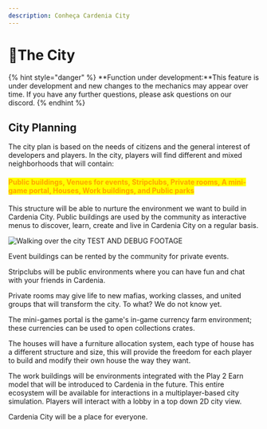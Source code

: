 ```yaml
---
description: Conheça Cardenia City
---
```


# 🌃The City

{% hint style="danger" %}
\*\*Function under development:\*\*This feature is under development and new changes to the mechanics may appear over time. If you have any further questions, please ask questions on our discord.
{% endhint %}

## City Planning

The city plan is based on the needs of citizens and the general interest of developers and players. In the city, players will find different and mixed neighborhoods that will contain:

#### <mark style="color:orange;">**Public buildings, Venues for events, Stripclubs, Private rooms, A mini-game portal, Houses, Work buildings, and Public parks**</mark>

This structure will be able to nurture the environment we want to build in Cardenia City. Public buildings are used by the community as interactive menus to discover, learn, create and live in Cardenia City on a regular basis.

![Walking over the city TEST AND DEBUG FOOTAGE](../../.gitbook/assets/ezgif.com-gif-maker.webp)

Event buildings can be rented by the community for private events.

Stripclubs will be public environments where you can have fun and chat with your friends in Cardenia.

Private rooms may give life to new mafias, working classes, and united groups that will transform the city. To what? We do not know yet.

The mini-games portal is the game's in-game currency farm environment; these currencies can be used to open collections crates.

The houses will have a furniture allocation system, each type of house has a different structure and size, this will provide the freedom for each player to build and modify their own house the way they want.

The work buildings will be environments integrated with the Play 2 Earn model that will be introduced to Cardenia in the future. This entire ecosystem will be available for interactions in a multiplayer-based city simulation. Players will interact with a lobby in a top down 2D city view.

Cardenia City will be a place for everyone.
